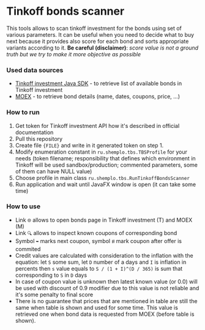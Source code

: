 # Tinkoff bonds scanner
This tools allows to scan tinkoff investment for the bonds using set of various parameters. 
It can be useful when you need to decide what to buy next because it provides also score for 
each bond and sorts appropriate variants according to it. **Be careful (disclaimer)**:
_score value is not a ground truth but we try to make it more objective as possible_

### Used data sources
* [Tinkoff investment Java SDK](https://github.com/TinkoffCreditSystems/invest-openapi-java-sdk) - to retrieve list of available bonds in Tinkoff investment
* [MOEX](https://iss.moex.com/) - to retrieve bond details (name, dates, coupons, price, ...)

### How to run
1. Get token for Tinkoff investment API how it's described in official documentation
2. Pull this repository
3. Create file `{FILE}` and write in it generated token on step 1.
4. Modify enumeration constant in `ru.shemplo.tbs.TBSProfile` for your needs 
(token filename; responsibility that defines which environment in Tinkoff will be used 
sandbox/production; commented parameters, some of them can have NULL value)
5. Choose profile in main class `ru.shemplo.tbs.RunTinkoffBondsScanner`
6. Run application and wait until JavaFX window is open (it can take some time)

### How to use
* Link `🌐` allows to open bonds page in Tinkoff investment (T) and MOEX (M)
* Link `🔍` allows to inspect known coupons of corresponding bond
* Symbol `➥` marks next coupon, symbol `⭿` mark coupon after offer is commited
* Credit values are calculated with consideration to the inflation with the equation: 
let `S` some sum, let `D` number of a days and `I` is inflation in percents then
`s` value equals to `S / (1 + I)^(D / 365)` is sum that corresponding to `S` in `D` days
* In case of coupon value is unknown then latest known value (or 0.0) will be used with
discount of 0.9 modifier due to this value is not reliable and it's some penalty to final score
* There is no guarantee that prices that are mentioned in table are still the same when
table is shown and used for some time. This value is retrieved one when bond data is requested
from MOEX (before table is shown).